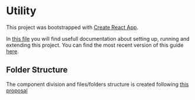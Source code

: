 Utility
==========================

This project was bootstrapped with [Create React App](https://github.com/facebookincubator/create-react-app).

In [this file](docs/README.md) you will find usefull documentation about setting up, running and extending this project.
You can find the most recent version of this guide [here](https://github.com/facebookincubator/create-react-app/blob/master/packages/react-scripts/template/README.md).


## Folder Structure
The component division and files/folders structure is created following [this proposal](https://gist.github.com/ryanflorence/daafb1e3cb8ad740b346)
